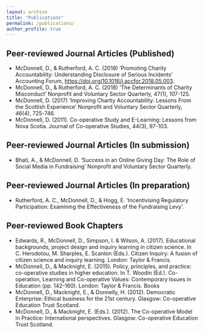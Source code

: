 ```yaml
---
layout: archive
title: "Publications"
permalink: /publications/
author_profile: true
---
```


## Peer-reviewed Journal Articles (Published)
* McDonnell, D., & Rutherford, A. C. (2018) ‘Promoting Charity Accountability: Understanding Disclosure of Serious Incidents’ Accounting Forum, https://doi.org/10.1016/j.accfor.2018.05.003.
* McDonnell, D., & Rutherford, A. C. (2018) ‘The Determinants of Charity Misconduct’ Nonprofit and Voluntary Sector Quarterly, 47(1), 107-125.
* McDonnell, D. (2017) ‘Improving Charity Accountability: Lessons From the Scottish Experience’ Nonprofit and Voluntary Sector Quarterly, 46(4), 725-746.
* McDonnell, D. (2011). Co-operative Study and E-Learning: Lessons from Nova Scotia. Journal of Co-operative Studies, 44(3), 97-103.
## Peer-reviewed Journal Articles (In submission)
* Bhati, A., & McDonnell, D. ‘Success in an Online Giving Day: The Role of Social Media in Fundraising’ Nonprofit and Voluntary Sector Quarterly.
## Peer-reviewed Journal Articles (In preparation)
* Rutherford, A. C., McDonnell, D., & Hogg, E. ‘Incentivising Regulatory Participation: Examining the Effectiveness of the Fundraising Levy’.
## Peer-reviewed Book Chapters
* Edwards, R., McDonnell, D., Simpson, I. & Wilson, A. (2017). Educational backgrounds, project design and inquiry learning in citizen science. In C. Herodotou, M. Sharples, E. Scanlon (Eds.). Citizen Inquiry: A fusion of citizen science and inquiry learning. London: Taylor & Francis.
* McDonnell, D., & Macknight, E. (2015). Policy, principles, and practice: co-operative studies in higher education. In T. Woodin (Ed.). Co-operation, Learning and Co-operative Values: Contemporary Issues in Education (pp. 142-160). London: Taylor & Francis.
Books
* McDonnell, D., Macknight, E., & Donnelly, H. (2012). Democratic Enterprise: Ethical business for the 21st century. Glasgow: Co-operative Education Trust Scotland.
* McDonnell, D., & Macknight, E. (Eds.). (2012). The Co-operative Model in Practice: International perspectives. Glasgow: Co-operative Education Trust Scotland.
